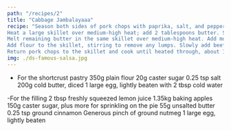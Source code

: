 ```yaml
---
path: "/recipes/2"
title: "Cabbage Jambalayaaa"
recipe: "Season both sides of pork chops with paprika, salt, and pepper.
Heat a large skillet over medium-high heat; add 2 tablespoons butter. Sear pork chops until golden brown and no longer pink in the center, 2 to 4 minutes per side. Remove pork chops from the skillet and set aside.
Melt remaining butter in the same skillet over medium-high heat. Add mushrooms and cook until golden and excess moisture evaporates, about 5 minutes. Add garlic and mustard; cook until garlic is fragrant, about 1 minute.
Add flour to the skillet, stirring to remove any lumps. Slowly add beef broth, whisking until incorporated. Season with salt and pepper. Reduce heat to medium and simmer, stirring often, until sauce thickens, about 5 minutes. Check for seasoning again.
Return pork chops to the skillet and cook until heated through, about 1 minute. Serve hot."
img: ./ds-famous-salsa.jpg
---
```


- For the shortcrust pastry
  350g plain flour
  20g caster sugar
  0.25 tsp salt
  200g cold butter, diced
  1 large egg, lightly beaten with 2 tbsp cold water

-For the filling
2 tbsp freshly squeezed lemon juice
1.35kg baking apples
150g caster sugar, plus more for sprinkling on the pie
55g unsalted butter
0.25 tsp ground cinnamon
Generous pinch of ground nutmeg
1 large egg, lightly beaten
